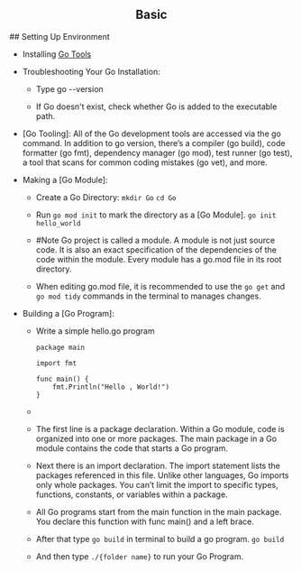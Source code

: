 
<h2><center> Basic </center></h2>
## Setting Up Environment

- Installing [Go Tools](https://go.dev/dl/)
	
- Troubleshooting Your Go Installation:
	
	- Type go --version
		
	- If Go doesn't exist, check whether Go is added to the executable path.
	
- [Go Tooling]: All of the Go development tools are accessed via the go command. In addition to go version, there’s a compiler (go build), code formatter (go fmt), dependency manager (go mod), test runner (go test), a tool that scans for common coding mistakes (go vet), and more.
	
- Making a [Go Module]:
	
	- Create a Go Directory:
		`mkdir Go`
		`cd Go`
		
	- Run `go mod init` to mark the directory as a [Go Module].
		`go init hello_world`
		
	- #Note Go project is called a module. A module is not just source code. It is also an exact specification of the dependencies of the code within the module. Every module has a go.mod file in its root directory.
		 
	- When editing go.mod file, it is recommended to use the `go get` and `go mod tidy` commands in the terminal to manages changes.
	
- Building a [Go Program]:
	
	- Write a simple hello.go program
		``` 
		package main
		
		import fmt
		
		func main() {
			fmt.Println("Hello , World!")
		}
		```
		
		
		
	- 

	-  The first line is a package declaration. Within a Go module, code is organized into one or more packages. The main package in a Go module contains the code that starts a Go program.
		
	- Next there is an import declaration. The import statement lists the packages referenced in this file. Unlike other languages, Go imports only whole packages. You can’t limit the import to specific types, functions, constants, or variables within a package.
		
	- All Go programs start from the main function in the main package. You declare this function with func main() and a left brace.
		
	- After that type `go build` in terminal to build a go program.
		`go build`
	- And then type `./{folder name}` to run your Go Program.


